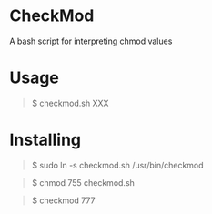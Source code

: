 CheckMod
========

A bash script for interpreting chmod values

Usage
========
> $ checkmod.sh XXX

Installing
========
> $ sudo ln -s checkmod.sh /usr/bin/checkmod

> $ chmod 755 checkmod.sh

> $ checkmod 777
